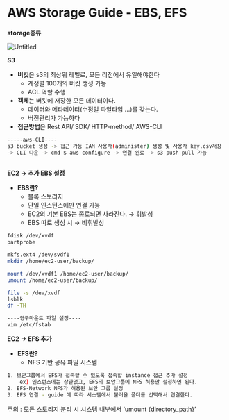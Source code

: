 # AWS Storage Guide - EBS, EFS

**storage종류**

![Untitled](https://s3-us-west-2.amazonaws.com/secure.notion-static.com/e30f6e20-2dd1-439a-81ae-ea07562b2a00/Untitled.png)

**S3**

- **버킷**은 s3의 최상위 레벨로, 모든 리전에서 유일해야한다
    - 계정별 100개의 버킷 생성 가능
    - ACL 역할 수행
- **객체**는 버킷에 저장한 모든 데이터이다.
    - 데이터와 메타데이터(수정일 파일타입 ...)를 갖는다.
    - 버전관리가 가능하다
- **접근방법**은 Rest API/ SDK/ HTTP-method/ AWS-CLI

```bash
-----aws-CLI----
s3 bucket 생성 -> 접근 가능 IAM 사용자(administer) 생성 및 사용자 key.csv저장 
-> CLI 다운 -> cmd $ aws configure -> 연결 완료 -> s3 push pull 가능
 
```

**EC2 → 추가 EBS 설정** 

- **EBS란?**
    - 블록 스토리지
    - 단일 인스턴스에만 연결 가능
    - EC2의 기본 EBS는 종료되면 사라진다. → 휘발성
    - EBS 따로 생성 시 → 비휘발성

```bash
fdisk /dev/xvdf
partprobe

mkfs.ext4 /dev/svdf1
mkdir /home/ec2-user/backup/

mount /dev/xvdf1 /home/ec2-user/backup/
umount /home/ec2-user/backup/

file -s /dev/xvdf
lsblk
df -TH

----영구마운트 파일 설정----
vim /etc/fstab

```

**EC2 → EFS 추가**

- **EFS란?**
    - NFS 기반 공유 파일 시스템

```bash
1. 보안그룹에서 EFS가 접속할 수 있도록 접속할 instance 접근 추가 설정 
	ex) 인스턴스에는 상관없고, EFS의 보안그룹에 NFS 허용만 설정하면 된다.
2. EFS-Network NFS가 허용된 보안 그룹 설정
3. EFS 연결 - guide 에 따라 시스템에서 불러올 폴더를 선택해서 연결한다.
```

주의 : 모든 스토리지 분리 시 시스템 내부에서 ‘umount {directory_path}’
